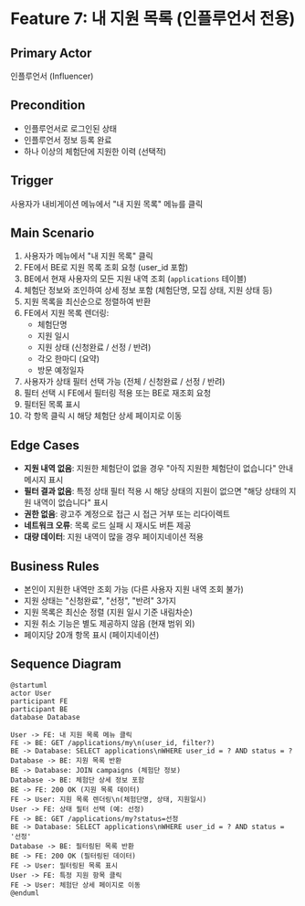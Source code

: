 # Feature 7: 내 지원 목록 (인플루언서 전용)

## Primary Actor
인플루언서 (Influencer)

## Precondition
- 인플루언서로 로그인된 상태
- 인플루언서 정보 등록 완료
- 하나 이상의 체험단에 지원한 이력 (선택적)

## Trigger
사용자가 내비게이션 메뉴에서 "내 지원 목록" 메뉴를 클릭

## Main Scenario
1. 사용자가 메뉴에서 "내 지원 목록" 클릭
2. FE에서 BE로 지원 목록 조회 요청 (user_id 포함)
3. BE에서 현재 사용자의 모든 지원 내역 조회 (`applications` 테이블)
4. 체험단 정보와 조인하여 상세 정보 포함 (체험단명, 모집 상태, 지원 상태 등)
5. 지원 목록을 최신순으로 정렬하여 반환
6. FE에서 지원 목록 렌더링:
   - 체험단명
   - 지원 일시
   - 지원 상태 (신청완료 / 선정 / 반려)
   - 각오 한마디 (요약)
   - 방문 예정일자
7. 사용자가 상태 필터 선택 가능 (전체 / 신청완료 / 선정 / 반려)
8. 필터 선택 시 FE에서 필터링 적용 또는 BE로 재조회 요청
9. 필터된 목록 표시
10. 각 항목 클릭 시 해당 체험단 상세 페이지로 이동

## Edge Cases
- **지원 내역 없음**: 지원한 체험단이 없을 경우 "아직 지원한 체험단이 없습니다" 안내 메시지 표시
- **필터 결과 없음**: 특정 상태 필터 적용 시 해당 상태의 지원이 없으면 "해당 상태의 지원 내역이 없습니다" 표시
- **권한 없음**: 광고주 계정으로 접근 시 접근 거부 또는 리다이렉트
- **네트워크 오류**: 목록 로드 실패 시 재시도 버튼 제공
- **대량 데이터**: 지원 내역이 많을 경우 페이지네이션 적용

## Business Rules
- 본인이 지원한 내역만 조회 가능 (다른 사용자 지원 내역 조회 불가)
- 지원 상태는 "신청완료", "선정", "반려" 3가지
- 지원 목록은 최신순 정렬 (지원 일시 기준 내림차순)
- 지원 취소 기능은 별도 제공하지 않음 (현재 범위 외)
- 페이지당 20개 항목 표시 (페이지네이션)

## Sequence Diagram

```plantuml
@startuml
actor User
participant FE
participant BE
database Database

User -> FE: 내 지원 목록 메뉴 클릭
FE -> BE: GET /applications/my\n(user_id, filter?)
BE -> Database: SELECT applications\nWHERE user_id = ? AND status = ?
Database -> BE: 지원 목록 반환
BE -> Database: JOIN campaigns (체험단 정보)
Database -> BE: 체험단 상세 정보 포함
BE -> FE: 200 OK (지원 목록 데이터)
FE -> User: 지원 목록 렌더링\n(체험단명, 상태, 지원일시)
User -> FE: 상태 필터 선택 (예: 선정)
FE -> BE: GET /applications/my?status=선정
BE -> Database: SELECT applications\nWHERE user_id = ? AND status = '선정'
Database -> BE: 필터링된 목록 반환
BE -> FE: 200 OK (필터링된 데이터)
FE -> User: 필터링된 목록 표시
User -> FE: 특정 지원 항목 클릭
FE -> User: 체험단 상세 페이지로 이동
@enduml
```